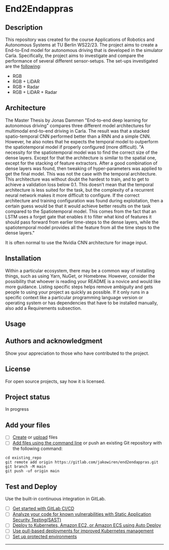 # End2Endappras



## Description

This repository was created for the course Applications of Robotics and Autonomous Systems at TU Berlin WS22/23. 
The project aims to create a End-to-End model for autonomous driving that is developed in the simulator Carla. 
Specifically, the project aims to investigate and compare the performance of several different sensor-setups. 
The set-ups investigated are the [following](https://gitlab.com/jakowiren/end2endappras/-/issues/18):

 - RGB
 - RGB + LiDAR
 - RGB + Radar
 - RGB + LiDAR + Radar


## Architecture

The Master Thesis by Jonas Dammen "End-to-end deep learning for autonomous driving" compares three different model architectures for multimodal end-to-end driving in Carla. The result was that a stacked spatio-temporal CNN performed better than a RNN and a simple CNN. However, he also notes that he expects the temporal model to outperform the spatiotemporal model if properly configured (more difficult).
"A necessity for the spatiotemporal model was to find the correct size of the dense layers. Except for that the architecture is similar to the spatial one, except for the stacking of feature extractors. After a good combination of dense layers was
found, then tweaking of hyper-parameters was applied to get the final model. This was not the case with the temporal architecture. This architecture was without doubt the hardest to train, and to get to achieve a validation loss below 0.1. This
doesn’t mean that the temporal architecture is less suited for the task, but the complexity of a recurrent neural network makes it more difficult to configure. If the correct architecture and training configuration was found during exploitation, then
a certain guess would be that it would achieve better results on the task compared to the Spatiotemporal model. This comes from the fact that an LSTM uses a forget gate that enables it to filter what kind of features it should pass forward from
earlier time-steps to the dense layers, while the spatiotemporal model provides all the feature from all the time steps to the dense layers."

It is often normal to use the Nvidia CNN architecture for image input. 

## Installation
Within a particular ecosystem, there may be a common way of installing things, such as using Yarn, NuGet, or Homebrew. However, consider the possibility that whoever is reading your README is a novice and would like more guidance. Listing specific steps helps remove ambiguity and gets people to using your project as quickly as possible. If it only runs in a specific context like a particular programming language version or operating system or has dependencies that have to be installed manually, also add a Requirements subsection.

## Usage





## Authors and acknowledgment
Show your appreciation to those who have contributed to the project.

## License
For open source projects, say how it is licensed.

## Project status
In progress

## Add your files

- [ ] [Create](https://docs.gitlab.com/ee/user/project/repository/web_editor.html#create-a-file) or [upload](https://docs.gitlab.com/ee/user/project/repository/web_editor.html#upload-a-file) files
- [ ] [Add files using the command line](https://docs.gitlab.com/ee/gitlab-basics/add-file.html#add-a-file-using-the-command-line) or push an existing Git repository with the following command:

```
cd existing_repo
git remote add origin https://gitlab.com/jakowiren/end2endappras.git
git branch -M main
git push -uf origin main
```

## Test and Deploy

Use the built-in continuous integration in GitLab.

- [ ] [Get started with GitLab CI/CD](https://docs.gitlab.com/ee/ci/quick_start/index.html)
- [ ] [Analyze your code for known vulnerabilities with Static Application Security Testing(SAST)](https://docs.gitlab.com/ee/user/application_security/sast/)
- [ ] [Deploy to Kubernetes, Amazon EC2, or Amazon ECS using Auto Deploy](https://docs.gitlab.com/ee/topics/autodevops/requirements.html)
- [ ] [Use pull-based deployments for improved Kubernetes management](https://docs.gitlab.com/ee/user/clusters/agent/)
- [ ] [Set up protected environments](https://docs.gitlab.com/ee/ci/environments/protected_environments.html)

***
